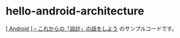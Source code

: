 # hello-android-architecture

[[ Android ] – これからの「設計」の話をしよう](http://tech.recruit-mp.co.jp/mobile/android-architecture/) のサンプルコードです。
